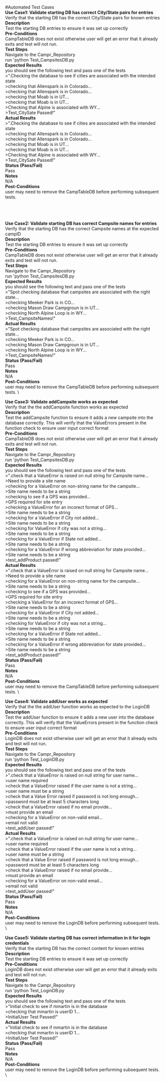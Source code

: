 #Automated Test Cases \
**Use Case1: Validate starting DB has correct City/State pairs for entries** \
    Verify that the starting DB has the correct City/State pairs for known entries \
**Description** \
    Test the starting DB entries to ensure it was set up correctly \
**Pre-Conditions** \
    CampTableDB does not exist otherwise user will get an error that it already exits and test will not run. \
**Test Steps** \
    Navigate to the Campr_Repository \
    run 'python Test_CampsitesDB.py \
**Expected Results** \
    you should see the following text and pass one of the tests \
    >".Checking the database to see if cities are associated with the intended state \
    >checking that Allenspark is in Colorado... \
    >checking that Allenspark is in Colorado... \
    >checking that Moab is in UT... \
    >checking that Moab is in UT... \
    >Checking that Alpine is associated with WY... \
    >Test_CitySate Passed!" \
**Actual Results** \
    >".Checking the database to see if cities are associated with the intended state \
    >checking that Allenspark is in Colorado... \
    >checking that Allenspark is in Colorado... \
    >checking that Moab is in UT... \
    >checking that Moab is in UT... \
    >Checking that Alpine is associated with WY... \
    >Test_CitySate Passed!" \
**Status (Pass/Fail)** \
    Pass \
**Notes** \
    N/A \
**Post-Conditions** \
    user may need to remove the CampTableDB before performing subsequent tests. \
     \
     \
     \
     \
**Use Case2: Validate starting DB has correct Campsite names for entries** \
    Verify that the starting DB has the correct Campsite names at the expected campID \
**Description** \
    Test the starting DB entries to ensure it was set up correctly \
**Pre-Conditions** \
    CampTableDB does not exist otherwise user will get an error that it already exits and test will not run. \
**Test Steps** \
    Navigate to the Campr_Repository \
    run 'python Test_CampsitesDB.py \
**Expected Results** \
    you should see the following text and pass one of the tests \
    >"Spot checking database that campsites are associated with the right state... \
    >checking Meeker Park is in CO... \
    >checking Mason Draw Campgroun is in UT... \
    >checking North Alpine Loop is in WY... \
    >Test_CampsiteNames!" \
**Actual Results** \
    >"Spot checking database that campsites are associated with the right state... \
    >checking Meeker Park is in CO... \
    >checking Mason Draw Campgroun is in UT... \
    >checking North Alpine Loop is in WY... \
    >Test_CampsiteNames!" \
**Status (Pass/Fail)** \
    Pass \
**Notes** \
    N/A \
**Post-Conditions** \
    user may need to remove the CampTableDB before performing subsequent tests. \
    
    
**Use Case3: Validate addCampsite works as expected** \
    Verify that the the addCampsite function works as expected \
**Description** \
    Test the addCampsite function to ensure it adds a new campsite into the database correctly. This will verify that the ValueErrors present in the function check to ensure user input correct format \
**Pre-Conditions** \
    CampTableDB does not exist otherwise user will get an error that it already exits and test will not run. \
**Test Steps** \
    Navigate to the Campr_Repository \
    run 'python Test_CampsitesDB.py \
**Expected Results** \
    you should see the following text and pass one of the tests \
    >".check that a ValueError is raised on null string for Campsite name... \
    >Need to provide a site name \
    >checking for a ValueError on non-string name for the campsite... \
    >Site name needs to be a string \
    >checking to see if a GPS was provided... \
    >GPS required for site entry \
    >checking a ValueError for an incorect format of GPS... \
    >Site name needs to be a string \
    >checking for a ValueError if City not added... \
    >Site name needs to be a string \
    >checking for ValueError if city was not a string... \
    >Site name needs to be a string \
    >checking for a ValueError if State not added... \
    >Site name needs to be a string \
    >checking for a ValueError if wrong abbreviation for state provided... \
    >Site name needs to be a string \
    >test_addProduct passed!" \
**Actual Results** \
    >".check that a ValueError is raised on null string for Campsite name... \
    >Need to provide a site name \
    >checking for a ValueError on non-string name for the campsite... \
    >Site name needs to be a string \
    >checking to see if a GPS was provided... \
    >GPS required for site entry \
    >checking a ValueError for an incorect format of GPS... \
    >Site name needs to be a string \
    >checking for a ValueError if City not added... \
    >Site name needs to be a string \
    >checking for ValueError if city was not a string... \
    >Site name needs to be a string \
    >checking for a ValueError if State not added... \
    >Site name needs to be a string \
    >checking for a ValueError if wrong abbreviation for state provided... \
    >Site name needs to be a string \
    >test_addProduct passed!" \
**Status (Pass/Fail)** \
    Pass \
**Notes** \
    N/A \
**Post-Conditions** \
    user may need to remove the CampTableDB before performing subsequent tests. \
    
    
    
**Use Case4: Validate addUser works as expected** \
    Verify that the the addUser function works as expected to the LoginDB \
**Description** \
    Test the addUser function to ensure it adds a new user into the database correctly. This will verify that the ValueErrors present in the function check to ensure user input correct format \
**Pre-Conditions** \
    LoginDB does not exist otherwise user will get an error that it already exits and test will not run. \
**Test Steps** \
    Navigate to the Campr_Repository \
    run 'python Test_LoginDB.py \
**Expected Results** \
    you should see the following text and pass one of the tests \
    >".check that a ValueError is raised on null string for user name... \
    >user name required \
    >check that a ValueError raised if the user name is not a string... \
    >user name must be a string \
    >check that a Value Error raised if password is not long enough... \
    >password must be at least 5 characters long \
    >check that a ValueError raised if no email provide... \
    >must provide an email \
    >checking for a ValueError on non-valid email... \
    >email not valid \
    >test_addUser passed!" \
**Actual Results** \
    >".check that a ValueError is raised on null string for user name... \
    >user name required \
    >check that a ValueError raised if the user name is not a string... \
    >user name must be a string \
    >check that a Value Error raised if password is not long enough... \
    >password must be at least 5 characters long \
    >check that a ValueError raised if no email provide... \
    >must provide an email \
    >checking for a ValueError on non-valid email... \
    >email not valid \
    >test_addUser passed!" \
**Status (Pass/Fail)** \
    Pass \
**Notes** \
    N/A \
**Post-Conditions** \
    user may need to remove the LoginDB before performing subsequent tests. \
    
    
**Use Case5: Validate starting DB has correct information in it for login credentials** \
    Verify that the starting DB has the correct content for known entries \
**Description** \
    Test the starting DB entries to ensure it was set up correctly \
**Pre-Conditions** \
    LoginDB does not exist otherwise user will get an error that it already exits and test will not run. \
**Test Steps** \
    Navigate to the Campr_Repository \
    run 'python Test_LoginDB.py \
**Expected Results** \
    you should see the following text and pass one of the tests \
    >"Initial check to see if mmartin is in the database \
    >checking that mmartin is userID 1... \
    >InitialUser Test Passed!" \
**Actual Results** \
    >"Initial check to see if mmartin is in the database \
    >checking that mmartin is userID 1... \
    >InitialUser Test Passed!" \
**Status (Pass/Fail)** \
    Pass \
**Notes** \
    N/A \
**Post-Conditions** \
    user may need to remove the LoginDB before performing subsequent tests. \
